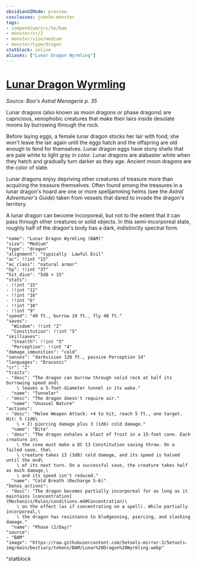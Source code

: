 ```yaml
---
obsidianUIMode: preview
cssclasses: json5e-monster
tags:
- compendium/src/5e/bam
- monster/cr/2
- monster/size/medium
- monster/type/dragon
statblock: inline
aliases: ["Lunar Dragon Wyrmling"]
---
```

# [Lunar Dragon Wyrmling](Mechanics\bestiary\dragon/lunar-dragon-wyrmling-bam.md)
*Source: Boo's Astral Menagerie p. 35*  

Lunar dragons (also known as moon dragons or phase dragons) are capricious, xenophobic creatures that make their lairs inside desolate moons by burrowing through the rock.

Before laying eggs, a female lunar dragon stocks her lair with food; she won't leave the lair again until the eggs hatch and the offspring are old enough to fend for themselves. Lunar dragon eggs have stony shells that are pale white to light gray in color. Lunar dragons are alabaster white when they hatch and gradually turn darker as they age. Ancient moon dragons are the color of slate.

Lunar dragons enjoy depriving other creatures of treasure more than acquiring the treasure themselves. Often found among the treasures in a lunar dragon's hoard are one or more spelljamming helms (see the *Astral Adventurer's Guide*) taken from vessels that dared to invade the dragon's territory.

A lunar dragon can become incorporeal, but not to the extent that it can pass through other creatures or solid objects. In this semi-incorporeal state, roughly half of the dragon's body has a dark, indistinctly spectral form.

```statblock
"name": "Lunar Dragon Wyrmling (BAM)"
"size": "Medium"
"type": "dragon"
"alignment": "typically  Lawful Evil"
"ac": !!int "15"
"ac_class": "natural armor"
"hp": !!int "37"
"hit_dice": "5d8 + 15"
"stats":
- !!int "15"
- !!int "12"
- !!int "16"
- !!int "6"
- !!int "10"
- !!int "9"
"speed": "40 ft., burrow 10 ft., fly 40 ft."
"saves":
  "Wisdom": !!int "2"
  "Constitution": !!int "5"
"skillsaves":
  "Stealth": !!int "5"
  "Perception": !!int "4"
"damage_immunities": "cold"
"senses": "darkvision 120 ft., passive Perception 14"
"languages": "Draconic"
"cr": "2"
"traits":
- "desc": "The dragon can burrow through solid rock at half its burrowing speed and\
    \ leaves a 5-foot-diameter tunnel in its wake."
  "name": "Tunneler"
- "desc": "The dragon doesn't require air."
  "name": "Unusual Nature"
"actions":
- "desc": "Melee Weapon Attack: +4 to hit, reach 5 ft., one target. Hit: 5 (1d6\
    \ + 2) piercing damage plus 3 (1d6) cold damage."
  "name": "Bite"
- "desc": "The dragon exhales a blast of frost in a 15-foot cone. Each creature in\
    \ the cone must make a DC 13 Constitution saving throw. On a failed save, the\
    \ creature takes 13 (3d8) cold damage, and its speed is halved until the end\
    \ of its next turn. On a successful save, the creature takes half as much damage,\
    \ and its speed isn't reduced."
  "name": "Cold Breath (Recharge 5-6)"
"bonus_actions":
- "desc": "The dragon becomes partially incorporeal for as long as it maintains [concentration](Mechanics/Rules/conditions.md#Concentration)\
    \ on the effect (as if concentrating on a spell). While partially incorporeal,\
    \ the dragon has resistance to bludgeoning, piercing, and slashing damage."
  "name": "Phase (2/Day)"
"source":
- "BAM"
"image": "https://raw.githubusercontent.com/5etools-mirror-3/5etools-img/main/bestiary/tokens/BAM/Lunar%20Dragon%20Wyrmling.webp"
```
^statblock